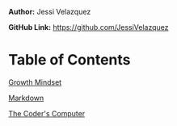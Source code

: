 **Author:** Jessi Velazquez

**GitHub Link:** https://github.com/JessiVelazquez

# Table of Contents

[Growth Mindset](growthmindset.md)

[Markdown](markdown.md)

[The Coder's Computer](CodersComputer.md)
